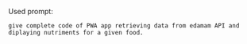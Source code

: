 
Used prompt:

`give complete code of PWA app retrieving data from edamam API and diplaying nutriments for a given food.`

